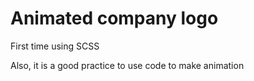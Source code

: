 # Animated company logo

<p>First time using SCSS</p>
<p>Also, it is a good practice to use code to make animation</p>
